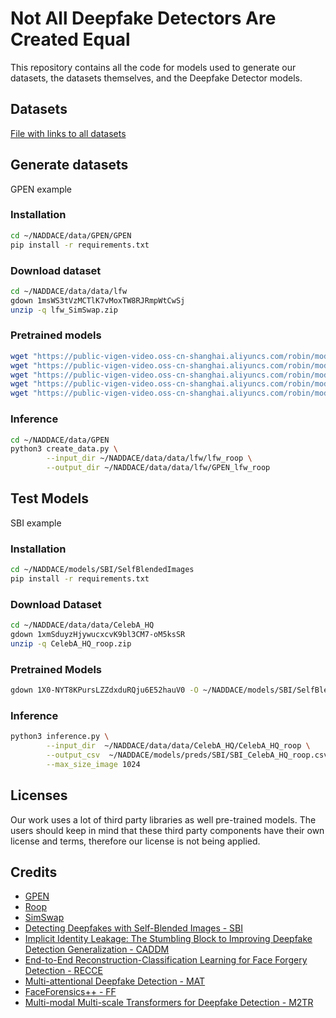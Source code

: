 # Not All Deepfake Detectors Are Created Equal

This repository contains all the code for models used to generate our datasets, the datasets themselves, 
and the Deepfake Detector models.

## Datasets

[File with links to all datasets](https://docs.google.com/document/d/17-uU4Y3eaOv2HqtLsjBYJUyY1_s-GunFBP9sF5i-2A4/edit?usp=sharing)

## Generate datasets
GPEN example

### Installation
```bash
cd ~/NADDACE/data/GPEN/GPEN
pip install -r requirements.txt
```

### Download dataset
```bash
cd ~/NADDACE/data/data/lfw
gdown 1msWS3tVzMCTlK7vMoxTW8RJRmpWtCwSj
unzip -q lfw_SimSwap.zip
```

### Pretrained models

```bash
wget "https://public-vigen-video.oss-cn-shanghai.aliyuncs.com/robin/models/RetinaFace-R50.pth" -O weights/RetinaFace-R50.pth
wget "https://public-vigen-video.oss-cn-shanghai.aliyuncs.com/robin/models/GPEN-BFR-512.pth" -O weights/GPEN-BFR-512.pth
wget "https://public-vigen-video.oss-cn-shanghai.aliyuncs.com/robin/models/GPEN-BFR-256.pth" -O weights/GPEN-BFR-256.pth
wget "https://public-vigen-video.oss-cn-shanghai.aliyuncs.com/robin/models/realesrnet_x2.pth" -O weights/realesrnet_x2.pth
wget "https://public-vigen-video.oss-cn-shanghai.aliyuncs.com/robin/models/ParseNet-latest.pth" -O weights/ParseNet-latest.pth
```

### Inference

```bash
cd ~/NADDACE/data/GPEN
python3 create_data.py \
        --input_dir ~/NADDACE/data/data/lfw/lfw_roop \
        --output_dir ~/NADDACE/data/data/lfw/GPEN_lfw_roop
```

## Test Models
SBI example

### Installation
```bash
cd ~/NADDACE/models/SBI/SelfBlendedImages
pip install -r requirements.txt
```
### Download Dataset
```bash
cd ~/NADDACE/data/data/CelebA_HQ
gdown 1xmSduyzHjywucxcvK9bl3CM7-oM5ksSR
unzip -q CelebA_HQ_roop.zip
```
### Pretrained Models
```bash
gdown 1X0-NYT8KPursLZZdxduRQju6E52hauV0 -O ~/NADDACE/models/SBI/SelfBlendedImages/weights/FFc23.tar
```
### Inference
```bash
python3 inference.py \
        --input_dir  ~/NADDACE/data/data/CelebA_HQ/CelebA_HQ_roop \
        --output_csv  ~/NADDACE/models/preds/SBI/SBI_CelebA_HQ_roop.csv \
        --max_size_image 1024
```

## Licenses

Our work uses a lot of third party libraries as well pre-trained models. The users should keep in mind that these third party components have their own license and terms, therefore our license is not being applied.

## Credits

- [GPEN](https://github.com/yangxy/GPEN)
- [Roop](https://github.com/s0md3v/roop)
- [SimSwap](https://github.com/neuralchen/SimSwap)
- [Detecting Deepfakes with Self-Blended Images - SBI](https://github.com/mapooon/SelfBlendedImages)
- [Implicit Identity Leakage: The Stumbling Block to Improving Deepfake Detection Generalization - CADDM](https://github.com/megvii-research/CADDM)
- [End-to-End Reconstruction-Classification Learning for Face Forgery Detection -
RECCE](https://github.com/VISION-SJTU/RECCE)
- [Multi-attentional Deepfake Detection - MAT](https://github.com/yoctta/multiple-attention)
- [FaceForensics++ - FF](https://github.com/ondyari/FaceForensics)
- [Multi-modal Multi-scale Transformers for Deepfake Detection - M2TR](https://github.com/wangjk666/M2TR-Multi-modal-Multi-scale-Transformers-for-Deepfake-Detection)
